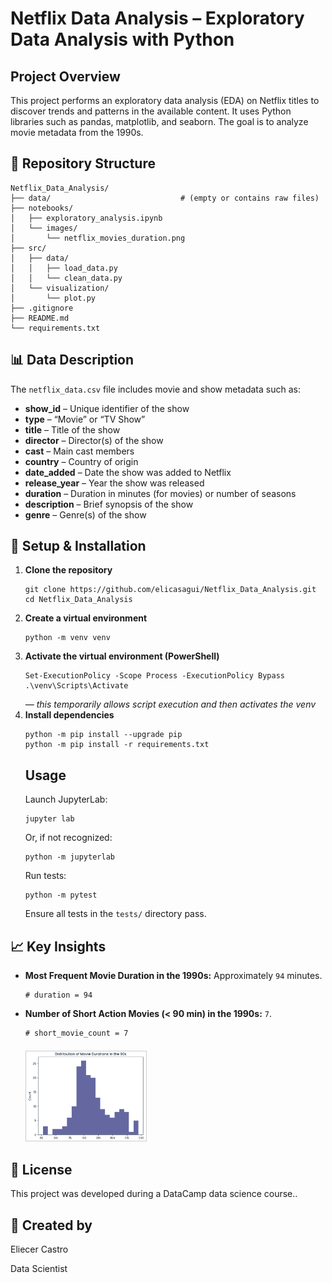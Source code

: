 <!DOCTYPE html>
<html lang="en">
<body>

  <h1>Netflix Data Analysis – Exploratory Data Analysis with Python</h1>

  <h2>Project Overview</h2>
  <p>
    This project performs an exploratory data analysis (EDA) on Netflix titles to discover trends and patterns in the available content. It uses Python libraries such as pandas, matplotlib, and seaborn. The goal is to analyze movie metadata from the 1990s.
  </p>

  <h2>📁 Repository Structure</h2>
  <pre><code>Netflix_Data_Analysis/
├── data/                             # (empty or contains raw files)
├── notebooks/
│   ├── exploratory_analysis.ipynb
│   └── images/
│       └── netflix_movies_duration.png
├── src/
│   ├── data/
│   │   ├── load_data.py
│   │   └── clean_data.py
│   └── visualization/
│       └── plot.py
├── .gitignore
├── README.md
└── requirements.txt
</code></pre>

  <h2>📊 Data Description</h2>
  <p>The <code>netflix_data.csv</code> file includes movie and show metadata such as:</p>
  <ul>
    <li><strong>show_id</strong> – Unique identifier of the show</li>
    <li><strong>type</strong> – “Movie” or “TV Show”</li>
    <li><strong>title</strong> – Title of the show</li>
    <li><strong>director</strong> – Director(s) of the show</li>
    <li><strong>cast</strong> – Main cast members</li>
    <li><strong>country</strong> – Country of origin</li>
    <li><strong>date_added</strong> – Date the show was added to Netflix</li>
    <li><strong>release_year</strong> – Year the show was released</li>
    <li><strong>duration</strong> – Duration in minutes (for movies) or number of seasons</li>
    <li><strong>description</strong> – Brief synopsis of the show</li>
    <li><strong>genre</strong> – Genre(s) of the show</li>
  </ul>

  <h2>🔧 Setup &amp; Installation</h2>
  <ol>
    <li>
      <strong>Clone the repository</strong><br>
      <pre><code>git clone https://github.com/elicasagui/Netflix_Data_Analysis.git
cd Netflix_Data_Analysis</code></pre>
    </li>
    <li>
      <strong>Create a virtual environment</strong><br>
      <pre><code>python -m venv venv</code></pre>
    </li>
    <li>
      <strong>Activate the virtual environment (PowerShell)</strong><br>
      <pre><code>Set-ExecutionPolicy -Scope Process -ExecutionPolicy Bypass
.\venv\Scripts\Activate</code></pre>
      <em>— this temporarily allows script execution and then activates the venv</em>
    </li>
    <li>
      <strong>Install dependencies</strong><br>
      <pre><code>python -m pip install --upgrade pip
python -m pip install -r requirements.txt</code></pre>
    </li>
 
  <h2>Usage</h2>
  <p>Launch JupyterLab:</p>
  <pre><code>jupyter lab</code></pre>
  <p>Or, if not recognized:</p>
  <pre><code>python -m jupyterlab</code></pre>
  <p>Run tests:</p>
  <pre><code>python -m pytest</code></pre>
  <p>Ensure all tests in the <code>tests/</code> directory pass.</p>
</body>
</html>
  </ol>

  <h2>📈 Key Insights</h2>
  <ul>   
  <li>
    <strong>Most Frequent Movie Duration in the 1990s:</strong>  
    Approximately <code>94</code> minutes.<br>
    <pre><code># duration = 94</code></pre>
  </li>
  <li>
    <strong>Number of Short Action Movies (&lt; 90 min) in the 1990s:</strong>  
    <code>7</code>.<br>
    <pre><code># short_movie_count = 7</code></pre>
    <img 
      src="notebooks/images/netflix _movies_duration.png" 
      alt="Distribution of Movie Durations" 
      style="max-width:40%; height:auto; border:1px solid #ccc; margin-top:0.5em;"
    />
  </li>
</ul>

  <h2>📄 License</h2>
  <p>This project was developed during a DataCamp data science course..</p>
  
<h2>📄 Created by </h2>
<p>Eliecer Castro</p>
<p>Data Scientist<p>

</body>
</html>



